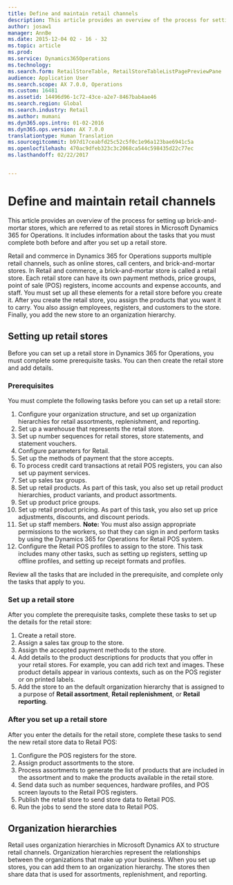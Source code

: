 ```yaml
---
title: Define and maintain retail channels
description: This article provides an overview of the process for setting up brick-and-mortar stores, which are referred to as retail stores in Microsoft Dynamics 365 for Operations. It includes information about the tasks that you must complete both before and after you set up a retail store.
author: josaw1
manager: AnnBe
ms.date: 2015-12-04 02 - 16 - 32
ms.topic: article
ms.prod: 
ms.service: Dynamics365Operations
ms.technology: 
ms.search.form: RetailStoreTable, RetailStoreTableListPagePreviewPane
audience: Application User
ms.search.scope: AX 7.0.0, Operations
ms.custom: 16481
ms.assetid: 14496d96-1c72-43ce-a2e7-8467bab4ae46
ms.search.region: Global
ms.search.industry: Retail
ms.author: mumani
ms.dyn365.ops.intro: 01-02-2016
ms.dyn365.ops.version: AX 7.0.0
translationtype: Human Translation
ms.sourcegitcommit: b97d17ceabfd25c52c5f0c1e96a123bae6941c5a
ms.openlocfilehash: 470ac9dfeb323c3c2068ca544c598435d22c77ec
ms.lasthandoff: 02/22/2017


---
```


# <a name="define-and-maintain-retail-channels"></a>Define and maintain retail channels

This article provides an overview of the process for setting up brick-and-mortar stores, which are referred to as retail stores in Microsoft Dynamics 365 for Operations. It includes information about the tasks that you must complete both before and after you set up a retail store.

Retail and commerce in Dynamics 365 for Operations supports multiple retail channels, such as online stores, call centers, and brick-and-mortar stores. In Retail and commerce, a brick-and-mortar store is called a retail store. Each retail store can have its own payment methods, price groups, point of sale (POS) registers, income accounts and expense accounts, and staff. You must set up all these elements for a retail store before you create it. After you create the retail store, you assign the products that you want it to carry. You also assign employees, registers, and customers to the store. Finally, you add the new store to an organization hierarchy.

## <a name="setting-up-retail-stores"></a>Setting up retail stores
Before you can set up a retail store in Dynamics 365 for Operations, you must complete some prerequisite tasks. You can then create the retail store and add details.

### <a name="prerequisites"></a>Prerequisites

You must complete the following tasks before you can set up a retail store:

1.  Configure your organization structure, and set up organization hierarchies for retail assortments, replenishment, and reporting.
2.  Set up a warehouse that represents the retail store.
3.  Set up number sequences for retail stores, store statements, and statement vouchers.
4.  Configure parameters for Retail.
5.  Set up the methods of payment that the store accepts.
6.  To process credit card transactions at retail POS registers, you can also set up payment services.
7.  Set up sales tax groups.
8.  Set up retail products. As part of this task, you also set up retail product hierarchies, product variants, and product assortments.
9.  Set up product price groups.
10. Set up retail product pricing. As part of this task, you also set up price adjustments, discounts, and discount periods.
11. Set up staff members. **Note:** You must also assign appropriate permissions to the workers, so that they can sign in and perform tasks by using the Dynamics 365 for Operations for Retail POS system.
12. Configure the Retail POS profiles to assign to the store. This task includes many other tasks, such as setting up registers, setting up offline profiles, and setting up receipt formats and profiles.

Review all the tasks that are included in the prerequisite, and complete only the tasks that apply to you.

### <a name="set-up-a-retail-store"></a>Set up a retail store

After you complete the prerequisite tasks, complete these tasks to set up the details for the retail store:

1.  Create a retail store.
2.  Assign a sales tax group to the store.
3.  Assign the accepted payment methods to the store.
4.  Add details to the product descriptions for products that you offer in your retail stores. For example, you can add rich text and images. These product details appear in various contexts, such as on the POS register or on printed labels.
5.  Add the store to an the default organization hierarchy that is assigned to a purpose of **Retail assortment**, **Retail replenishment**, or **Retail reporting**.

### <a name="after-you-set-up-a-retail-store"></a>After you set up a retail store

After you enter the details for the retail store, complete these tasks to send the new retail store data to Retail POS:

1.  Configure the POS registers for the store.
2.  Assign product assortments to the store.
3.  Process assortments to generate the list of products that are included in the assortment and to make the products available in the retail store.
4.  Send data such as number sequences, hardware profiles, and POS screen layouts to the Retail POS registers.
5.  Publish the retail store to send store data to Retail POS.
6.  Run the jobs to send the store data to Retail POS.

## <a name="organization-hierarchies"></a>Organization hierarchies
Retail uses organization hierarchies in Microsoft Dynamics AX to structure retail channels. Organization hierarchies represent the relationships between the organizations that make up your business. When you set up stores, you can add them to an organization hierarchy. The stores then share data that is used for assortments, replenishment, and reporting.


